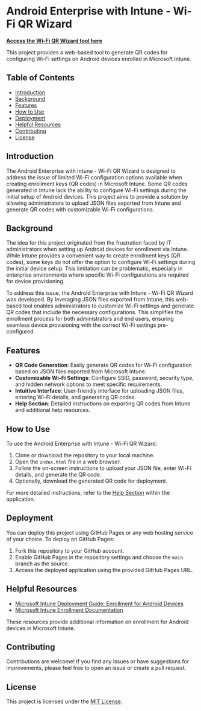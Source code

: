 # Android Enterprise with Intune - Wi-Fi QR Wizard

**[Access the Wi-Fi QR Wizard tool here](https://r3itosv87.github.io/Intune-Android-QR-Wizard/)**

This project provides a web-based tool to generate QR codes for configuring Wi-Fi settings on Android devices enrolled in Microsoft Intune.

## Table of Contents

- [Introduction](#introduction)
- [Background](#background)
- [Features](#features)
- [How to Use](#how-to-use)
- [Deployment](#deployment)
- [Helpful Resources](#helpful-resources)
- [Contributing](#contributing)
- [License](#license)

## Introduction

The Android Enterprise with Intune - Wi-Fi QR Wizard is designed to address the issue of limited Wi-Fi configuration options available when creating enrollment keys (QR codes) in Microsoft Intune. Some QR codes generated in Intune lack the ability to configure Wi-Fi settings during the initial setup of Android devices. This project aims to provide a solution by allowing administrators to upload JSON files exported from Intune and generate QR codes with customizable Wi-Fi configurations.

## Background

The idea for this project originated from the frustration faced by IT administrators when setting up Android devices for enrollment via Intune. While Intune provides a convenient way to create enrollment keys (QR codes), some keys do not offer the option to configure Wi-Fi settings during the initial device setup. This limitation can be problematic, especially in enterprise environments where specific Wi-Fi configurations are required for device provisioning.

To address this issue, the Android Enterprise with Intune - Wi-Fi QR Wizard was developed. By leveraging JSON files exported from Intune, this web-based tool enables administrators to customize Wi-Fi settings and generate QR codes that include the necessary configurations. This simplifies the enrollment process for both administrators and end users, ensuring seamless device provisioning with the correct Wi-Fi settings pre-configured.

## Features

- **QR Code Generation**: Easily generate QR codes for Wi-Fi configuration based on JSON files exported from Microsoft Intune.
- **Customizable Wi-Fi Settings**: Configure SSID, password, security type, and hidden network options to meet specific requirements.
- **Intuitive Interface**: User-friendly interface for uploading JSON files, entering Wi-Fi details, and generating QR codes.
- **Help Section**: Detailed instructions on exporting QR codes from Intune and additional help resources.

## How to Use

To use the Android Enterprise with Intune - Wi-Fi QR Wizard:

1. Clone or download the repository to your local machine.
2. Open the `index.html` file in a web browser.
3. Follow the on-screen instructions to upload your JSON file, enter Wi-Fi details, and generate the QR code.
4. Optionally, download the generated QR code for deployment.

For more detailed instructions, refer to the [Help Section](#help-section) within the application.

## Deployment

You can deploy this project using GitHub Pages or any web hosting service of your choice. To deploy on GitHub Pages:

1. Fork this repository to your GitHub account.
2. Enable GitHub Pages in the repository settings and choose the `main` branch as the source.
3. Access the deployed application using the provided GitHub Pages URL.

## Helpful Resources

- [Microsoft Intune Deployment Guide: Enrollment for Android Devices](https://learn.microsoft.com/en-us/mem/intune/fundamentals/deployment-guide-enrollment-android)
- [Microsoft Intune Enrollment Documentation](https://learn.microsoft.com/en-us/mem/intune/fundamentals/deployment-guide-enrollment-android)

These resources provide additional information on enrollment for Android devices in Microsoft Intune.

## Contributing

Contributions are welcome! If you find any issues or have suggestions for improvements, please feel free to open an issue or create a pull request.

## License

This project is licensed under the [MIT License](https://github.com/R3ITOSv87/Intune-Android-QR-Wizard/blob/main/LICENCE).

